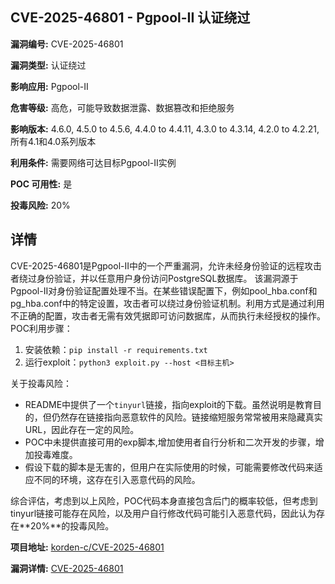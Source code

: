 ## CVE-2025-46801 - Pgpool-II 认证绕过

**漏洞编号:** CVE-2025-46801

**漏洞类型:** 认证绕过

**影响应用:** Pgpool-II

**危害等级:** 高危，可能导致数据泄露、数据篡改和拒绝服务

**影响版本:** 4.6.0, 4.5.0 to 4.5.6, 4.4.0 to 4.4.11, 4.3.0 to 4.3.14, 4.2.0 to 4.2.21, 所有4.1和4.0系列版本

**利用条件:** 需要网络可达目标Pgpool-II实例

**POC 可用性:** 是

**投毒风险:** 20%

## 详情

CVE-2025-46801是Pgpool-II中的一个严重漏洞，允许未经身份验证的远程攻击者绕过身份验证，并以任意用户身份访问PostgreSQL数据库。 该漏洞源于Pgpool-II对身份验证配置处理不当。在某些错误配置下，例如pool_hba.conf和pg_hba.conf中的特定设置，攻击者可以绕过身份验证机制。利用方式是通过利用不正确的配置，攻击者无需有效凭据即可访问数据库，从而执行未经授权的操作。POC利用步骤：
1. 安装依赖：`pip install -r requirements.txt`
2. 运行exploit：`python3 exploit.py --host <目标主机>`

关于投毒风险：

*   README中提供了一个`tinyurl`链接，指向exploit的下载。虽然说明是教育目的，但仍然存在链接指向恶意软件的风险。链接缩短服务常常被用来隐藏真实URL，因此存在一定的风险。
*   POC中未提供直接可用的exp脚本,增加使用者自行分析和二次开发的步骤，增加投毒难度。
*   假设下载的脚本是无害的，但用户在实际使用的时候，可能需要修改代码来适应不同的环境，这存在引入恶意代码的风险。

综合评估，考虑到以上风险，POC代码本身直接包含后门的概率较低，但考虑到tinyurl链接可能存在风险，以及用户自行修改代码可能引入恶意代码，因此认为存在**20%**的投毒风险。

**项目地址:** [korden-c/CVE-2025-46801](https://github.com/korden-c/CVE-2025-46801)

**漏洞详情:** [CVE-2025-46801](https://nvd.nist.gov/vuln/detail/CVE-2025-46801)